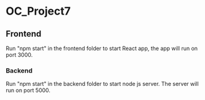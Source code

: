 # OC_Project7

## Frontend

Run "npm start" in the frontend folder to start React app, the app will run on port 3000.

### Backend

Run "npm start" in the backend folder to start node js server. The server will run on port 5000.